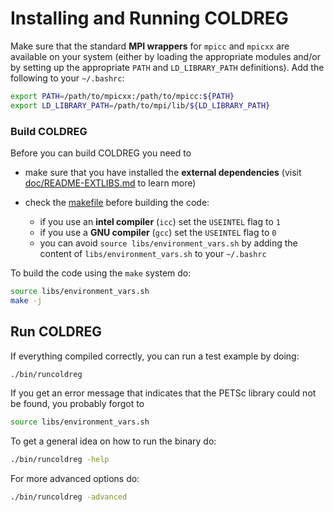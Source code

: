 # Installing and Running COLDREG

Make sure that the standard **MPI wrappers** for `mpicc` and `mpicxx` are available on your system (either by loading the appropriate modules and/or by setting up the appropriate `PATH` and `LD_LIBRARY_PATH` definitions). Add the following to your `~/.bashrc`:

```bash
export PATH=/path/to/mpicxx:/path/to/mpicc:${PATH}
export LD_LIBRARY_PATH=/path/to/mpi/lib/${LD_LIBRARY_PATH}
```

### Build COLDREG

Before you can build COLDREG you need to 

* make sure that you have installed the **external dependencies** (visit [doc/README-EXTLIBS.md](README-EXTLIBS.md) to learn more)

* check the [makefile](makefile) before building the code:
	* if you use an **intel compiler** (`icc`) set the `USEINTEL` flag to `1`
	* if you use a **GNU compiler** (`gcc`) set the `USEINTEL` flag to `0`
	* you can avoid `source libs/environment_vars.sh` by adding the content of `libs/environment_vars.sh` to your `~/.bashrc`

To build the code using the `make` system do:

```bash
source libs/environment_vars.sh
make -j
```




## Run COLDREG

If everything compiled correctly, you can run a test example by doing:

```bash
./bin/runcoldreg
```

If you get an error message that indicates that the PETSc library could not be found, you probably forgot to

```bash
source libs/environment_vars.sh
```

To get a general idea on how to run the binary do: 

```bash
./bin/runcoldreg -help
```

For more advanced options do:

```bash
./bin/runcoldreg -advanced
```
